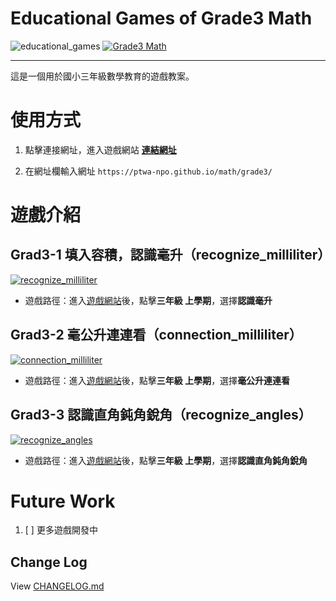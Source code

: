 # Educational Games of Grade3 Math

![educational_games](https://img.shields.io/github/v/tag/PTWA-NPO/PTWA-NPO.github.io/)
[![Grade3 Math](https://img.shields.io/badge/Grade3_Math-Tatal_3-blue.svg)](../index.html)

---
這是一個用於國小三年級數學教育的遊戲教案。

# 使用方式

[//]: # (TODO demo gif)

1. 點擊連接網址，進入遊戲網站
    [**連結網址**](https://ptwa-npo.github.io/math/grade3/)

2. 在網址欄輸入網址
    `https://ptwa-npo.github.io/math/grade3/`

[//]: # (TODO demo gif)


# 遊戲介紹

## Grad3-1 填入容積，認識毫升（recognize_milliliter）
[![recognize_milliliter](https://img.shields.io/badge/recognize_milliliter-v0.1.7-blue.svg)](./recognize_milliliter)

- 遊戲路徑：進入[遊戲網站](https://PTWA-NPO.github.io/)後，點擊**三年級 上學期**，選擇**認識毫升**

## Grad3-2 毫公升連連看（connection_milliliter）
[![connection_milliliter](https://img.shields.io/badge/connection_milliliter-v0.2.1-blue.svg)](./connection_milliliter)

- 遊戲路徑：進入[遊戲網站](https://PTWA-NPO.github.io/)後，點擊**三年級 上學期**，選擇**毫公升連連看**

## Grad3-3 認識直角鈍角銳角（recognize_angles）
[![recognize_angles](https://img.shields.io/badge/recognize_angles-v0.1.3-blue.svg)](./recognize_angles)

- 遊戲路徑：進入[遊戲網站](https://PTWA-NPO.github.io/)後，點擊**三年級 上學期**，選擇**認識直角鈍角銳角**

# Future Work

1. [ ] 更多遊戲開發中

## Change Log

View [CHANGELOG.md](./CHANGELOG.md)
